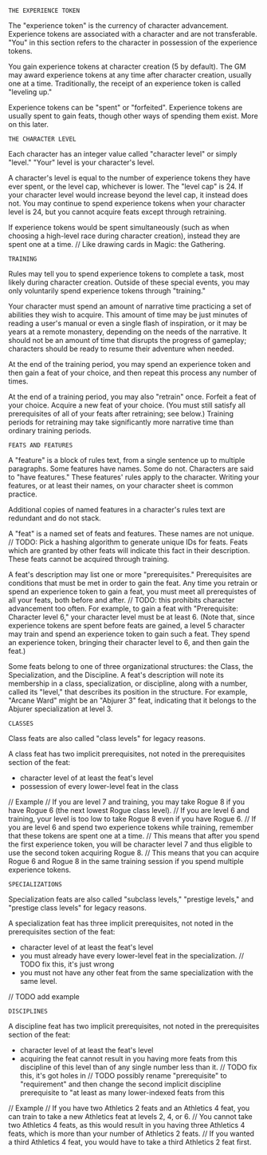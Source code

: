 	THE EXPERIENCE TOKEN

The "experience token" is the currency of character advancement.
Experience tokens are associated with a character and are not transferable.
"You" in this section refers to the character in possession of the experience tokens.

You gain experience tokens at character creation (5 by default).
The GM may award experience tokens at any time after character creation, usually one at a time.
Traditionally, the receipt of an experience token is called "leveling up."

Experience tokens can be "spent" or "forfeited".  Experience tokens are usually
spent to gain feats, though other ways of spending them exist.  More
on this later.

	THE CHARACTER LEVEL

Each character has an integer value called "character level" or simply "level."
"Your" level is your character's level.

A character's level is equal to the number of experience tokens they have ever spent, or the level cap, whichever is lower.  The "level cap" is 24.  If your character level would increase beyond the level cap, it instead does not.  You may continue to spend experience tokens when your character level is 24, but you cannot acquire feats except through retraining.

If experience tokens would be spent simultaneously (such as when choosing a high-level race during character creation), instead they are spent one at a time. // Like drawing cards in Magic: the Gathering.

	TRAINING

Rules may tell you to spend experience tokens to complete a task, most likely during character creation.
Outside of these special events, you may only voluntarily spend experience tokens through "training."

Your character must spend an amount of narrative time practicing a set of abilities they wish to acquire.
This amount of time may be just minutes of reading a user's manual or even a single flash of inspiration, or it may be years at a remote monastery, depending on the needs of the narrative.
It should not be an amount of time that disrupts the progress of gameplay; characters should be ready to resume their adventure when needed.

At the end of the training period, you may spend an experience token and then gain a feat of your choice, and then repeat this process any number of times.

At the end of a training period, you may also "retrain" once.
Forfeit a feat of your choice.
Acquire a new feat of your choice.
(You must still satisfy all prerequisites of all of your feats after retraining; see below.)
Training periods for retraining may take significantly more narrative time than ordinary training periods.

	FEATS AND FEATURES

A "feature" is a block of rules text, from a single sentence up to multiple paragraphs.
Some features have names. Some do not.
Characters are said to "have features." These features' rules apply to the character.
Writing your features, or at least their names, on your character sheet is common practice.

Additional copies of named features in a character's rules text are redundant and do not stack.

A "feat" is a named set of feats and features. These names are not unique. // TODO: Pick a hashing algorithm to generate unique IDs for feats.
Feats which are granted by other feats will indicate this fact in their description.
These feats cannot be acquired through training.

A feat's description may list one or more "prerequisites."
Prerequisites are conditions that must be met in order to gain the feat.
Any time you retrain or spend an experience token to gain a feat, you must meet all prerequistes of all your feats, both before and after.
// TODO: this prohibits character advancement too often.
For example, to gain a feat with "Prerequisite: Character level 6," your character level must be at least 6.
(Note that, since experience tokens are spent before feats are gained, a level 5 character may train and spend an experience token to gain such a feat.
They spend an experience token, bringing their character level to 6, and then gain the feat.)

Some feats belong to one of three organizational structures: the Class, the Specialization, and the Discipline.
A feat's description will note its membership in a class, specialization, or discipline, along with a number, called its "level," that describes its position in the structure.
For example, "Arcane Ward" might be an "Abjurer 3" feat, indicating that it belongs to the Abjurer specialization at level 3.

	CLASSES

Class feats are also called "class levels" for legacy reasons.

A class feat has two implicit prerequisites, not noted in the prerequisites section of the feat:
 * character level of at least the feat's level
 * possession of every lower-level feat in the class

// Example
// If you are level 7 and training, you may take Rogue 8 if you have Rogue 6 (the next lowest Rogue class level).
// If you are level 6 and training, your level is too low to take Rogue 8 even if you have Rogue 6.
// If you are level 6 and spend two experience tokens while training, remember that these tokens are spent one at a time.
// This means that after you spend the first experience token, you will be character level 7 and thus eligible to use the second token acquiring Rogue 8.
// This means that you can acquire Rogue 6 and Rogue 8 in the same training session if you spend multiple experience tokens.

	SPECIALIZATIONS

Specialization feats are also called "subclass levels," "prestige levels," and "prestige class levels" for legacy reasons.

A specialization feat has three implicit prerequisites, not noted in the prerequisites section of the feat:
 * character level of at least the feat's level
 * you must already have every lower-level feat in the specialization. // TODO fix this, it's just wrong
 * you must not have any other feat from the same specialization with the same level.

// TODO add example

	DISCIPLINES

A discipline feat has two implicit prerequisites, not noted in the prerequisites section of the feat:
 * character level of at least the feat's level
 * acquiring the feat cannot result in you having more feats from this discipline of this level than of any single number less than it. // TODO fix this, it's got holes in
// TODO possibly rename "prerequisite" to "requirement" and then change the second implicit discipline prerequisite to "at least as many lower-indexed feats from this 

// Example
// If you have two Athletics 2 feats and an Athletics 4 feat, you can train to take a new Athletics feat at levels 2, 4, or 6.
// You cannot take two Athletics 4 feats, as this would result in you having three Athletics 4 feats, which is more than your number of Athletics 2 feats.
// If you wanted a third Athletics 4 feat, you would have to take a third Athletics 2 feat first.
